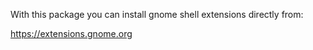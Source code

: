 With this package you can install gnome shell extensions directly from:

https://extensions.gnome.org
